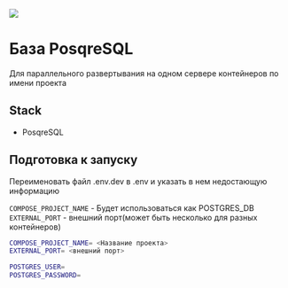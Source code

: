 ![](https://img.shields.io/github/license/Naavlad/postgresql_container?style=flat-square)
# База PosqreSQL
Для параллельного развертывания на одном сервере контейнеров по имени проекта

## Stack

- PosqreSQL

## Подготовка к запуску

Переименовать файл .env.dev в .env и указать в нем недостающую информацию

```COMPOSE_PROJECT_NAME``` - Будет использоваться как POSTGRES_DB
```EXTERNAL_PORT``` - внешний порт(может быть несколько для разных контейнеров)

```bash
COMPOSE_PROJECT_NAME= <Название проекта>
EXTERNAL_PORT= <внешний порт>

POSTGRES_USER=
POSTGRES_PASSWORD=
```
